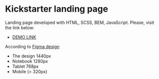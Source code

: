 # Kickstarter landing page

Landing page developed with HTML, SCSS, BEM, JavaScript. Please, visit the link below:
- [DEMO LINK](https://BudnikOleksii.github.io/Kickstarter/)

According to [Figma design](https://www.figma.com/file/Ujp7bCFuvuJlkn8TSbQPSZ/%E2%84%9611-(kickstarter)?node-id=19655%3A33)
- The design 1440px
- Notebook 1280px
- Tablet 768px
- Mobile (> 320px)
